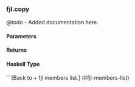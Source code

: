 ### fjl.copy
@todo - Added documentation here.

#### Parameters

#### Returns
 
#### Haskell Type
``
[Back to  + fjl members list.]
(#fjl-members-list)
